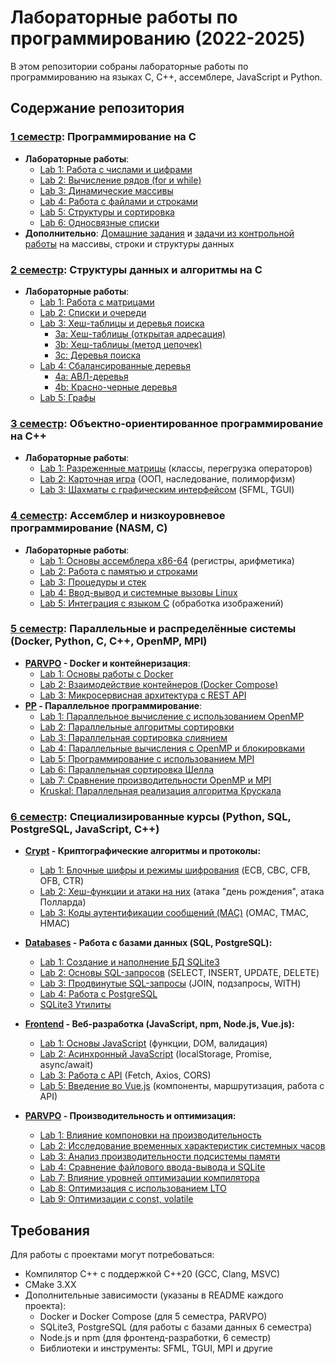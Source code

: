 # Лабораторные работы по программированию (2022-2025)

В этом репозитории собраны лабораторные работы по программированию на языках C, C++, ассемблере, JavaScript и Python.

## Содержание репозитория

### [1 семестр](1sem/): Программирование на C
- **Лабораторные работы**:
  - [Lab 1: Работа с числами и цифрами](1sem/lab1/)
  - [Lab 2: Вычисление рядов (for и while)](1sem/lab2/)
  - [Lab 3: Динамические массивы](1sem/lab3/)
  - [Lab 4: Работа с файлами и строками](1sem/lab4/)
  - [Lab 5: Структуры и сортировка](1sem/lab5/)
  - [Lab 6: Односвязные списки](1sem/lab6/)
- **Дополнительно**: [Домашние задания](1sem/hw/) и [задачи из контрольной работы](1sem/kr/) на массивы, строки и структуры данных

### [2 семестр](2sem/): Структуры данных и алгоритмы на C
- **Лабораторные работы**:
  - [Lab 1: Работа с матрицами](2sem/lab1/)
  - [Lab 2: Списки и очереди](2sem/lab2/)
  - [Lab 3: Хеш-таблицы и деревья поиска](2sem/lab3a/)
    - [3a: Хеш-таблицы (открытая адресация)](2sem/lab3a/)
    - [3b: Хеш-таблицы (метод цепочек)](2sem/lab3b/)
    - [3c: Деревья поиска](2sem/lab3c/)
  - [Lab 4: Сбалансированные деревья](2sem/lab4a/)
    - [4a: АВЛ-деревья](2sem/lab4a/)
    - [4b: Красно-черные деревья](2sem/lab4b/)
  - [Lab 5: Графы](2sem/lab5/)

### [3 семестр](3sem/): Объектно-ориентированное программирование на C++
- **Лабораторные работы**:
  - [Lab 1: Разреженные матрицы](3sem/lab1/) (классы, перегрузка операторов)
  - [Lab 2: Карточная игра](3sem/lab2/) (ООП, наследование, полиморфизм)
  - [Lab 3: Шахматы с графическим интерфейсом](3sem/lab3/) (SFML, TGUI)

### [4 семестр](4sem/): Ассемблер и низкоуровневое программирование (NASM, C)
- **Лабораторные работы**:
  - [Lab 1: Основы ассемблера x86-64](4sem/lab1/) (регистры, арифметика)
  - [Lab 2: Работа с памятью и строками](4sem/lab2/)
  - [Lab 3: Процедуры и стек](4sem/lab3/)
  - [Lab 4: Ввод-вывод и системные вызовы Linux](4sem/lab4/)
  - [Lab 5: Интеграция с языком C](4sem/lab5/) (обработка изображений)

### [5 семестр](5sem/): Параллельные и распределённые системы (Docker, Python, C, C++, OpenMP, MPI)
- **[PARVPO](5sem/PARVPO/) - Docker и контейнеризация**:
  - [Lab 1: Основы работы с Docker](5sem/PARVPO/lab1/)
  - [Lab 2: Взаимодействие контейнеров (Docker Compose)](5sem/PARVPO/lab2/)
  - [Lab 3: Микросервисная архитектура с REST API](5sem/PARVPO/lab3/)
- **[PP](5sem/PP/) - Параллельное программирование**:
  - [Lab 1: Параллельное вычисление с использованием OpenMP](5sem/PP/lab1/)
  - [Lab 2: Параллельные алгоритмы сортировки](5sem/PP/lab2/)
  - [Lab 3: Параллельная сортировка слиянием](5sem/PP/lab3/)
  - [Lab 4: Параллельные вычисления с OpenMP и блокировками](5sem/PP/lab4/)
  - [Lab 5: Программирование с использованием MPI](5sem/PP/lab5/)
  - [Lab 6: Параллельная сортировка Шелла](5sem/PP/lab6/)
  - [Lab 7: Сравнение производительности OpenMP и MPI](5sem/PP/lab7/)
  - [Kruskal: Параллельная реализация алгоритма Крускала](5sem/PP/kruskal/)

### [6 семестр](6sem/): Специализированные курсы (Python, SQL, PostgreSQL, JavaScript, C++)
- **[Crypt](6sem/Crypt/) - Криптографические алгоритмы и протоколы:**
  - [Lab 1: Блочные шифры и режимы шифрования](6sem/Crypt/lab1/) (ECB, CBC, CFB, OFB, CTR)
  - [Lab 2: Хеш-функции и атаки на них](6sem/Crypt/lab2/) (атака "день рождения", атака Полларда)
  - [Lab 3: Коды аутентификации сообщений (MAC)](6sem/Crypt/lab3/) (OMAC, TMAC, HMAC)

- **[Databases](6sem/Datables/) - Работа с базами данных (SQL, PostgreSQL):**
  - [Lab 1: Создание и наполнение БД SQLite3](6sem/Databases/lab1/)
  - [Lab 2: Основы SQL-запросов](6sem/Databases/lab2/) (SELECT, INSERT, UPDATE, DELETE)
  - [Lab 3: Продвинутые SQL-запросы](6sem/Databases/lab3/) (JOIN, подзапросы, WITH)
  - [Lab 4: Работа с PostgreSQL](6sem/Databases/lab4/)
  - [SQLite3 Утилиты](6sem/Databases/sqlite3/)

- **[Frontend](6sem/Frontend/) - Веб-разработка (JavaScript, npm, Node.js, Vue.js):**
  - [Lab 1: Основы JavaScript](6sem/Frontend/lab1/) (функции, DOM, валидация)
  - [Lab 2: Асинхронный JavaScript](6sem/Frontend/lab2/) (localStorage, Promise, async/await)
  - [Lab 3: Работа с API](6sem/Frontend/lab3/) (Fetch, Axios, CORS)
  - [Lab 5: Введение во Vue.js](6sem/Frontend/lab5/) (компоненты, маршрутизация, работа с API)

- **[PARVPO](6sem/PARVPO/) - Производительность и оптимизация:**
  - [Lab 1: Влияние компоновки на производительность](6sem/PARVPO/lab1/)
  - [Lab 2: Исследование временных характеристик системных часов](6sem/PARVPO/lab2/)
  - [Lab 3: Анализ производительности подсистемы памяти](6sem/PARVPO/lab3/)
  - [Lab 4: Сравнение файлового ввода-вывода и SQLite](6sem/PARVPO/lab4/)
  - [Lab 7: Влияние уровней оптимизации компилятора](6sem/PARVPO/lab7/)
  - [Lab 8: Оптимизация с использованием LTO](6sem/PARVPO/lab8/)
  - [Lab 9: Оптимизации с const, volatile](6sem/PARVPO/lab9/)

## Требования

Для работы с проектами могут потребоваться:
- Компилятор C++ с поддержкой C++20 (GCC, Clang, MSVC)
- CMake 3.XX
- Дополнительные зависимости (указаны в README каждого проекта):
  - Docker и Docker Compose (для 5 семестра, PARVPO)
  - SQLite3, PostgreSQL (для работы с базами данных 6 семестра)
  - Node.js и npm (для фронтенд-разработки, 6 семестр)
  - Библиотеки и инструменты: SFML, TGUI, MPI и другие
